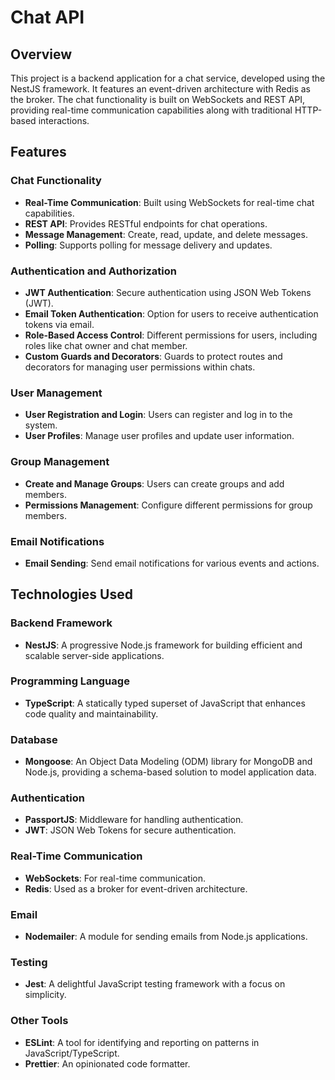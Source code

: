 # Chat API

## Overview

This project is a backend application for a chat service, developed using the NestJS framework. It features an event-driven architecture with Redis as the broker. The chat functionality is built on WebSockets and REST API, providing real-time communication capabilities along with traditional HTTP-based interactions.

## Features

### Chat Functionality
- **Real-Time Communication**: Built using WebSockets for real-time chat capabilities.
- **REST API**: Provides RESTful endpoints for chat operations.
- **Message Management**: Create, read, update, and delete messages.
- **Polling**: Supports polling for message delivery and updates.

### Authentication and Authorization
- **JWT Authentication**: Secure authentication using JSON Web Tokens (JWT).
- **Email Token Authentication**: Option for users to receive authentication tokens via email.
- **Role-Based Access Control**: Different permissions for users, including roles like chat owner and chat member.
- **Custom Guards and Decorators**: Guards to protect routes and decorators for managing user permissions within chats.

### User Management
- **User Registration and Login**: Users can register and log in to the system.
- **User Profiles**: Manage user profiles and update user information.

### Group Management
- **Create and Manage Groups**: Users can create groups and add members.
- **Permissions Management**: Configure different permissions for group members.

### Email Notifications
- **Email Sending**: Send email notifications for various events and actions.

## Technologies Used

### Backend Framework
- **NestJS**: A progressive Node.js framework for building efficient and scalable server-side applications.

### Programming Language
- **TypeScript**: A statically typed superset of JavaScript that enhances code quality and maintainability.

### Database
- **Mongoose**: An Object Data Modeling (ODM) library for MongoDB and Node.js, providing a schema-based solution to model application data.

### Authentication
- **PassportJS**: Middleware for handling authentication.
- **JWT**: JSON Web Tokens for secure authentication.

### Real-Time Communication
- **WebSockets**: For real-time communication.
- **Redis**: Used as a broker for event-driven architecture.

### Email
- **Nodemailer**: A module for sending emails from Node.js applications.

### Testing
- **Jest**: A delightful JavaScript testing framework with a focus on simplicity.

### Other Tools
- **ESLint**: A tool for identifying and reporting on patterns in JavaScript/TypeScript.
- **Prettier**: An opinionated code formatter.